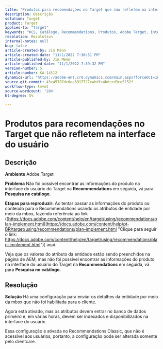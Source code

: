 ```yaml
---
title: "Produtos para recomendações no Target que não refletem na interface do usuário"
description: Descrição
solution: Target
product: Target
applies-to: "Target"
keywords: "KCS, Catálogo, Recommendations, Produtos, Adobe Target, interface do usuário, informações, pesquisa"
resolution: Resolution
internal-notes: null
bug: false
article-created-by: Jim Menn
article-created-date: "11/1/2022 7:38:51 PM"
article-published-by: Jim Menn
article-published-date: "11/1/2022 7:39:32 PM"
version-number: 5
article-number: KA-14512
dynamics-url: "https://adobe-ent.crm.dynamics.com/main.aspx?forceUCI=1&pagetype=entityrecord&etn=knowledgearticle&id=f9bea3ce-1c5a-ed11-9561-6045bd006a22"
source-git-commit: 43e45707dc0ee6917727eabdfe4bdccd3ce5152f
workflow-type: tm+mt
source-wordcount: '204'
ht-degree: 5%

---
```


# Produtos para recomendações no Target que não refletem na interface do usuário

## Descrição


<b>Ambiente</b>
Adobe Target

<b>Problema</b>
Não foi possível encontrar as informações do produto na interface do usuário do Target na <b>Recommendations</b> em seguida, vá para <b>Pesquisa no catálogo</b>.

<b>Etapas para reproduzir:</b>
Ao tentar passar as informações do produto ou conteúdo para o Recommendations usando os atributos de entidade por meio da mbox, fazendo referência ao link ([https://docs.adobe.com/content/help/en/target/using/recommendations/plan-implement.html](https://docs.adobe.com/content/help/pt-BR/target/using/recommendations/plan-implement.html "Clique para seguir o link: https://docs.adobe.com/content/help/en/target/using/recommendations/plan-implement.html")) aqui.


Veja que os valores do atributo da entidade estão sendo preenchidos na página de AEM, mas não foi possível encontrar as informações do produto na interface do usuário do Target na <b>Recommendations</b> em seguida, vá para <b>Pesquisa no catálogo</b>.


## Resolução


<b>Solução</b>
Há uma configuração para enviar os detalhes da entidade por meio da mbox que não foi habilitada para o cliente.

Agora está ativado, mas os atributos devem entrar no banco de dados primeiro e, em várias horas, devem ser indexados e disponibilizados na interface do usuário.

Essa configuração é ativada no Recommendations Classic, que não é acessível aos usuários, portanto, a configuração pode ser alterada somente pelo clientcare.
